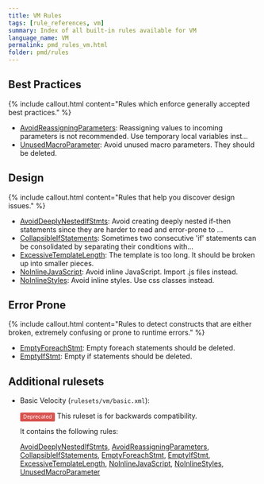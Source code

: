 ```yaml
---
title: VM Rules
tags: [rule_references, vm]
summary: Index of all built-in rules available for VM
language_name: VM
permalink: pmd_rules_vm.html
folder: pmd/rules
---
```

## Best Practices

{% include callout.html content="Rules which enforce generally accepted best practices." %}

*   [AvoidReassigningParameters](pmd_rules_vm_bestpractices.html#avoidreassigningparameters): Reassigning values to incoming parameters is not recommended.  Use temporary local variables inst...
*   [UnusedMacroParameter](pmd_rules_vm_bestpractices.html#unusedmacroparameter): Avoid unused macro parameters. They should be deleted.

## Design

{% include callout.html content="Rules that help you discover design issues." %}

*   [AvoidDeeplyNestedIfStmts](pmd_rules_vm_design.html#avoiddeeplynestedifstmts): Avoid creating deeply nested if-then statements since they are harder to read and error-prone to ...
*   [CollapsibleIfStatements](pmd_rules_vm_design.html#collapsibleifstatements): Sometimes two consecutive 'if' statements can be consolidated by separating their conditions with...
*   [ExcessiveTemplateLength](pmd_rules_vm_design.html#excessivetemplatelength): The template is too long. It should be broken up into smaller pieces.
*   [NoInlineJavaScript](pmd_rules_vm_design.html#noinlinejavascript): Avoid inline JavaScript. Import .js files instead.
*   [NoInlineStyles](pmd_rules_vm_design.html#noinlinestyles): Avoid inline styles. Use css classes instead.

## Error Prone

{% include callout.html content="Rules to detect constructs that are either broken, extremely confusing or prone to runtime errors." %}

*   [EmptyForeachStmt](pmd_rules_vm_errorprone.html#emptyforeachstmt): Empty foreach statements should be deleted.
*   [EmptyIfStmt](pmd_rules_vm_errorprone.html#emptyifstmt): Empty if statements should be deleted.

## Additional rulesets

*   Basic Velocity (`rulesets/vm/basic.xml`):

    <span style="border-radius: 0.25em; color: #fff; padding: 0.2em 0.6em 0.3em; display: inline; background-color: #d9534f; font-size: 75%;">Deprecated</span>  This ruleset is for backwards compatibility.

    It contains the following rules:

    [AvoidDeeplyNestedIfStmts](pmd_rules_vm_design.html#avoiddeeplynestedifstmts), [AvoidReassigningParameters](pmd_rules_vm_bestpractices.html#avoidreassigningparameters), [CollapsibleIfStatements](pmd_rules_vm_design.html#collapsibleifstatements), [EmptyForeachStmt](pmd_rules_vm_errorprone.html#emptyforeachstmt), [EmptyIfStmt](pmd_rules_vm_errorprone.html#emptyifstmt), [ExcessiveTemplateLength](pmd_rules_vm_design.html#excessivetemplatelength), [NoInlineJavaScript](pmd_rules_vm_design.html#noinlinejavascript), [NoInlineStyles](pmd_rules_vm_design.html#noinlinestyles), [UnusedMacroParameter](pmd_rules_vm_bestpractices.html#unusedmacroparameter)


